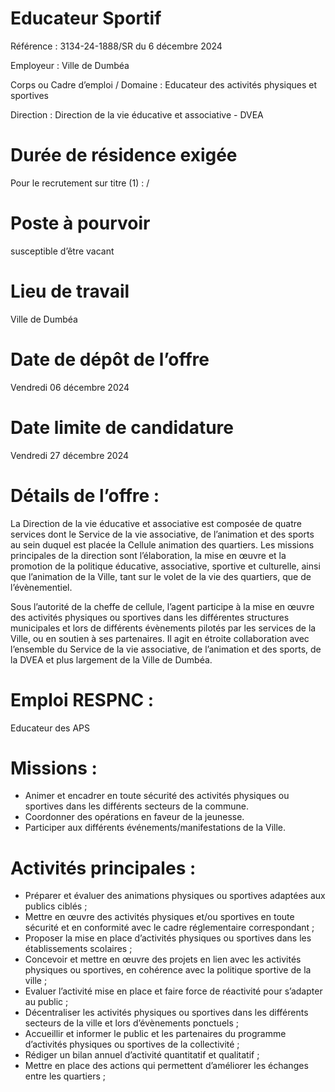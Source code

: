 # Educateur Sportif

Référence : 3134-24-1888/SR du 6 décembre 2024

Employeur : Ville de Dumbéa

Corps ou Cadre d’emploi / Domaine : Educateur des activités physiques et sportives

Direction : Direction de la vie éducative et associative - DVEA

# Durée de résidence exigée

Pour le recrutement sur titre (1) : /

# Poste à pourvoir

susceptible d’être vacant

# Lieu de travail

Ville de Dumbéa

# Date de dépôt de l’offre

Vendredi 06 décembre 2024

# Date limite de candidature

Vendredi 27 décembre 2024

# Détails de l’offre :

La Direction de la vie éducative et associative est composée de quatre services dont le Service de la vie associative, de l’animation et des sports au sein duquel est placée la Cellule animation des quartiers. Les missions principales de la direction sont l’élaboration, la mise en œuvre et la promotion de la politique éducative, associative, sportive et culturelle, ainsi que l’animation de la Ville, tant sur le volet de la vie des quartiers, que de l’évènementiel.

Sous l’autorité de la cheffe de cellule, l’agent participe à la mise en œuvre des activités physiques ou sportives dans les différentes structures municipales et lors de différents évènements pilotés par les services de la Ville, ou en soutien à ses partenaires. Il agit en étroite collaboration avec l’ensemble du Service de la vie associative, de l’animation et des sports, de la DVEA et plus largement de la Ville de Dumbéa.

# Emploi RESPNC :

Educateur des APS

# Missions :

- Animer et encadrer en toute sécurité des activités physiques ou sportives dans les différents secteurs de la commune.
- Coordonner des opérations en faveur de la jeunesse.
- Participer aux différents événements/manifestations de la Ville.

# Activités principales :

- Préparer et évaluer des animations physiques ou sportives adaptées aux publics ciblés ;
- Mettre en œuvre des activités physiques et/ou sportives en toute sécurité et en conformité avec le cadre réglementaire correspondant ;
- Proposer la mise en place d’activités physiques ou sportives dans les établissements scolaires ;
- Concevoir et mettre en œuvre des projets en lien avec les activités physiques ou sportives, en cohérence avec la politique sportive de la ville ;
- Evaluer l’activité mise en place et faire force de réactivité pour s’adapter au public ;
- Décentraliser les activités physiques ou sportives dans les différents secteurs de la ville et lors d’évènements ponctuels ;
- Accueillir et informer le public et les partenaires du programme d’activités physiques ou sportives de la collectivité ;
- Rédiger un bilan annuel d’activité quantitatif et qualitatif ;
- Mettre en place des actions qui permettent d’améliorer les échanges entre les quartiers ;